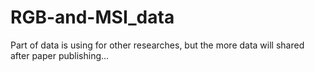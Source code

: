 # RGB-and-MSI_data
Part of data is using for other researches, but the more data will shared after paper publishing...
